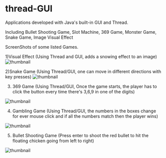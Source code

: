 # thread-GUI
Applications developed with Java's built-in GUI and Thread. 

Including Bullet Shooting Game, Slot Machine, 369 Game, Monster Game, Snake Game, Image Visual Effect

ScreenShots of some listed Games.

1)Visual Effect (Using Thread and GUI, adds a snowing effect to an image)
![thumbnail](https://github.com/jyc979/thread-GUI/blob/master/Snowy.png)


2)Snake Game (Using Thread/GUI, one can move in different directions with key presses)
![thumbnail](https://github.com/jyc979/thread-GUI/blob/master/Snake%20Game.png)

3) 369 Game (Using Thread/GUI, Once the game starts, the player has to click the button every time there's 3,6,9 in one 
of the digits)


![thumbnail](https://github.com/jyc979/thread-GUI/blob/master/369%20Game.png)


4) Gambling Game (Using Thread/GUI, the numbers in the boxes change for ever mouse click and if all the numbers
match then the player wins)


![thumbnail](https://github.com/jyc979/thread-GUI/blob/master/Gambling%20Game.png)


5) Bullet Shooting Game (Press enter to shoot the red bullet to hit the floating chicken going from left to right)

![thumbnail](https://github.com/jyc979/thread-GUI/blob/master/Bullet%20Game.png)
